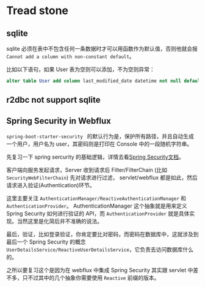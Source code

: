 # Tread stone

## sqlite

sqlite 必须在表中不包含任何一条数据时才可以用函数作为默认值，否则他就会报 ``Cannot add a column with non-constant default``。

比如以下语句，如果 User 表为空则可以添加，不为空则异常：
```sql
alter table User add column last_modified_date datetime not null default (datetime('now', 'localtime'));
```

## r2dbc not support sqlite

## Spring Security in Webflux 

``spring-boot-starter-security `` 的默认行为是，保护所有路径，并且自动生成一个用户，用户名为 user，其密码则是打印在 Console 中的一段随机字符串。

先复习一下 spring sercurity 的基础逻辑，详情去看[Spring Security文档](https://docs.spring.io/spring-security/reference/index.html)。

客户端向服务发起请求，Server 收到请求后 Filter/FilterChain (比如``SecurityWebFilterChain``) 先对请求进行过滤，
servlet/webflux 都是如此，然后请求进入验证(Authentication)环节。

这里主要关注 ``AuthenticationManager/ReactiveAuthenticationManager`` 和 ``AuthenticationProvider``。
AuthenticationManager 这个抽象就是用来定义 Spring Security 如何进行验证的 API，而 ``AuthenticationProvider`` 就是具体实现。当然这里是化简后并不准确的说法。

最后，验证，比如登录验证，你肯定要比对密码，而密码在数据库中，这就涉及到最后一个 Spring Security 的概念``UserDetailsService/ReactiveUserDetailsService``，它负责去访问数据库什么的。

之所以要复习这个是因为在 webflux 中集成 Spring Security 其实跟 servlet 中差不多，只不过其中的几个抽象你需要使用 ``Reactive`` 前缀的版本。

